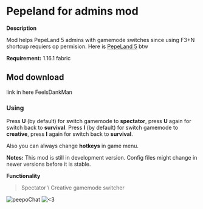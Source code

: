 # Pepeland for admins mod

**Description**

Mod helps PepeLand 5 admins with gamemode switches since using F3+N shortcup requiers op permision.
Here is [PepeLand 5](https://pepeland.club/) btw

**Requirement:** 1.16.1 fabric

## Mod download

link in here FeelsDankMan

### Using

Press **U** (by default) for switch gamemode to **spectator**, press **U** again for switch back to **survival**.
Press **I** (by default) for switch gamemode to **creative**, press **I** again for switch back to **survival**.

Also you can always change **hotkeys** in game menu.

**Notes:** This mod is still in development version. Config files might change in newer versions before it is stable.

**Functionality**

> Spectator \ Creative gamemode switcher

![peepoChat](https://cdn.betterttv.net/emote/5e1bd08688e62a5f14dc6316/3x) ![<3](https://static-cdn.jtvnw.net/emoticons/v1/555555584/3.0)
